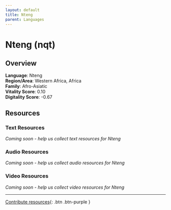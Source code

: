```yaml
---
layout: default
title: Nteng
parent: Languages
---
```


# Nteng (nqt)

## Overview

**Language**: Nteng  
**Region/Area**: Western Africa, Africa  
**Family**: Afro-Asiatic  
**Vitality Score**: 0.10  
**Digitality Score**: -0.67  

## Resources

### Text Resources
*Coming soon - help us collect text resources for Nteng*

### Audio Resources
*Coming soon - help us collect audio resources for Nteng*

### Video Resources
*Coming soon - help us collect video resources for Nteng*

---

[Contribute resources](https://fairtrain.github.io/){: .btn .btn-purple }
